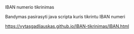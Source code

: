 IBAN numerio tikrinimas

Bandymas pasirasyti java scripta kuris tikrintu IBAN numeri


https://vytasgadliauskas.github.io/IBAN-tikrinimas/IBAN.html
